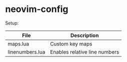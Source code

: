 # neovim-config

Setup:

|File|Description|
|-|-|
|maps.lua|Custom key maps|
|linenumbers.lua|Enables relative line numbers|
